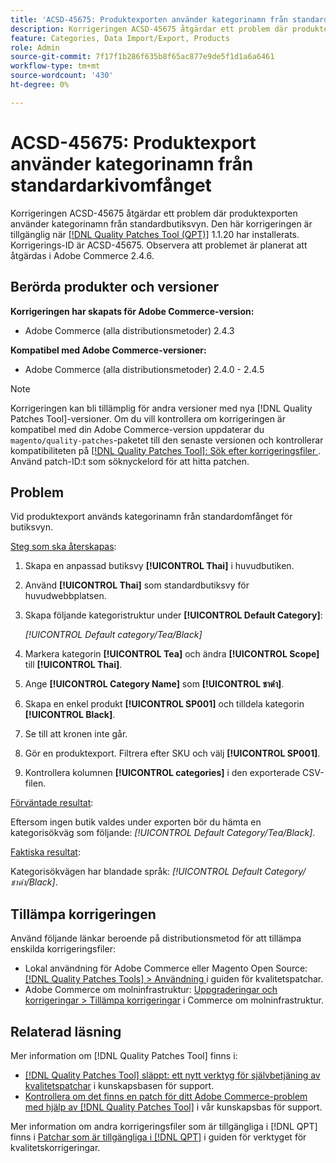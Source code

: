 ```yaml
---
title: 'ACSD-45675: Produktexporten använder kategorinamn från standardarkivomfånget'
description: Korrigeringen ACSD-45675 åtgärdar ett problem där produktexporten använder kategorinamn från standardbutiksvyn. Den här korrigeringen är tillgänglig när [QPT-verktyget (Quality Patches Tool)](https://experienceleague.adobe.com/en/docs/commerce-knowledge-base/kb/announcements/commerce-announcements/magento-quality-patches-released-new-tool-to-self-serve-quality-patches) 1.1.20 är installerat. Korrigerings-ID är ACSD-45675. Observera att problemet är planerat att åtgärdas i Adobe Commerce 2.4.6.
feature: Categories, Data Import/Export, Products
role: Admin
source-git-commit: 7f17f1b286f635b8f65ac877e9de5f1d1a6a6461
workflow-type: tm+mt
source-wordcount: '430'
ht-degree: 0%

---
```


# ACSD-45675: Produktexport använder kategorinamn från standardarkivomfånget

Korrigeringen ACSD-45675 åtgärdar ett problem där produktexporten använder kategorinamn från standardbutiksvyn. Den här korrigeringen är tillgänglig när [[!DNL Quality Patches Tool (QPT)]](https://experienceleague.adobe.com/en/docs/commerce-knowledge-base/kb/announcements/commerce-announcements/magento-quality-patches-released-new-tool-to-self-serve-quality-patches) 1.1.20 har installerats. Korrigerings-ID är ACSD-45675. Observera att problemet är planerat att åtgärdas i Adobe Commerce 2.4.6.

## Berörda produkter och versioner

**Korrigeringen har skapats för Adobe Commerce-version:**

* Adobe Commerce (alla distributionsmetoder) 2.4.3

**Kompatibel med Adobe Commerce-versioner:**

* Adobe Commerce (alla distributionsmetoder) 2.4.0 - 2.4.5

>[!NOTE]
>
>Korrigeringen kan bli tillämplig för andra versioner med nya [!DNL Quality Patches Tool]-versioner. Om du vill kontrollera om korrigeringen är kompatibel med din Adobe Commerce-version uppdaterar du `magento/quality-patches`-paketet till den senaste versionen och kontrollerar kompatibiliteten på [[!DNL Quality Patches Tool]: Sök efter korrigeringsfiler ](https://experienceleague.adobe.com/tools/commerce-quality-patches/index.html). Använd patch-ID:t som söknyckelord för att hitta patchen.

## Problem

Vid produktexport används kategorinamn från standardomfånget för butiksvyn.

<u>Steg som ska återskapas</u>:

1. Skapa en anpassad butiksvy **[!UICONTROL Thai]** i huvudbutiken.
1. Använd **[!UICONTROL Thai]** som standardbutiksvy för huvudwebbplatsen.
1. Skapa följande kategoristruktur under **[!UICONTROL Default Category]**:

   *[!UICONTROL Default category/Tea/Black]*

1. Markera kategorin **[!UICONTROL Tea]** och ändra **[!UICONTROL Scope]** till **[!UICONTROL Thai]**.
1. Ange **[!UICONTROL Category Name]** som **[!UICONTROL ชาดำ]**.
1. Skapa en enkel produkt **[!UICONTROL SP001]** och tilldela kategorin **[!UICONTROL Black]**.
1. Se till att kronen inte går.
1. Gör en produktexport. Filtrera efter SKU och välj **[!UICONTROL SP001]**.
1. Kontrollera kolumnen **[!UICONTROL categories]** i den exporterade CSV-filen.

<u>Förväntade resultat</u>:

Eftersom ingen butik valdes under exporten bör du hämta en kategorisökväg som följande: *[!UICONTROL Default Category/Tea/Black]*.

<u>Faktiska resultat</u>:

Kategorisökvägen har blandade språk: *[!UICONTROL Default Category/ชาดำ/Black]*.

## Tillämpa korrigeringen

Använd följande länkar beroende på distributionsmetod för att tillämpa enskilda korrigeringsfiler:

* Lokal användning för Adobe Commerce eller Magento Open Source: [[!DNL Quality Patches Tools] > Användning ](https://experienceleague.adobe.com/docs/commerce-operations/tools/quality-patches-tool/usage.html) i guiden för kvalitetspatchar.
* Adobe Commerce om molninfrastruktur: [Uppgraderingar och korrigeringar > Tillämpa korrigeringar](https://experienceleague.adobe.com/docs/commerce-cloud-service/user-guide/develop/upgrade/apply-patches.html) i Commerce om molninfrastruktur.

## Relaterad läsning

Mer information om [!DNL Quality Patches Tool] finns i:

* [[!DNL Quality Patches Tool] släppt: ett nytt verktyg för självbetjäning av kvalitetspatchar](https://experienceleague.adobe.com/en/docs/commerce-knowledge-base/kb/announcements/commerce-announcements/magento-quality-patches-released-new-tool-to-self-serve-quality-patches) i kunskapsbasen för support.
* [Kontrollera om det finns en patch för ditt Adobe Commerce-problem med hjälp av [!DNL Quality Patches Tool]](https://experienceleague.adobe.com/docs/commerce-knowledge-base/kb/support-tools/patches/check-patch-for-magento-issue-with-magento-quality-patches.html) i vår kunskapsbas för support.

Mer information om andra korrigeringsfiler som är tillgängliga i [!DNL QPT] finns i [Patchar som är tillgängliga i  [!DNL QPT]](https://experienceleague.adobe.com/tools/commerce-quality-patches/index.html) i guiden för verktyget för kvalitetskorrigeringar.
